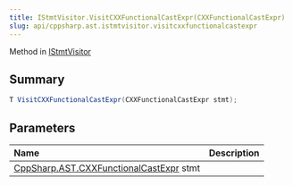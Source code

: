 ```yaml
---
title: IStmtVisitor.VisitCXXFunctionalCastExpr(CXXFunctionalCastExpr)
slug: api/cppsharp.ast.istmtvisitor.visitcxxfunctionalcastexpr
---
```

Method in [IStmtVisitor](/api/cppsharp/ast/istmtvisitor)

## Summary



```csharp
T VisitCXXFunctionalCastExpr(CXXFunctionalCastExpr stmt);
```

## Parameters

|Name|Description|
|:---|:---|
|[CppSharp.AST.CXXFunctionalCastExpr](/api/cppsharp/ast/cxxfunctionalcastexpr) stmt||


